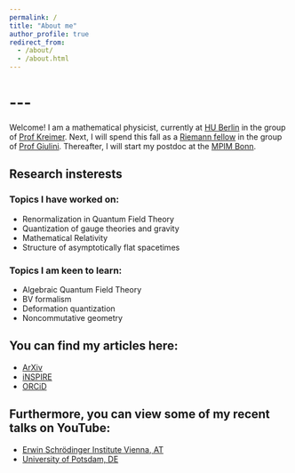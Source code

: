 ```yaml
---
permalink: /
title: "About me"
author_profile: true
redirect_from: 
  - /about/
  - /about.html
---
```


# ---

Welcome! I am a mathematical physicist, currently at [HU Berlin](https://www2.mathematik.hu-berlin.de/~maphy/) in the group of [Prof Kreimer](https://www2.mathematik.hu-berlin.de/~kreimer/). Next, I will spend this fall as a [Riemann fellow](https://www.rc.uni-hannover.de/en/) in the group of [Prof Giulini](https://www.itp.uni-hannover.de/de/ag/giulini/). Thereafter, I will start my postdoc at the [MPIM Bonn](https://www.mpim-bonn.mpg.de).

## Research insterests

### Topics I have worked on:
* Renormalization in Quantum Field Theory
* Quantization of gauge theories and gravity
* Mathematical Relativity
* Structure of asymptotically flat spacetimes

### Topics I am keen to learn:
* Algebraic Quantum Field Theory
* BV formalism
* Deformation quantization
* Noncommutative geometry

## You can find my articles here:
* [ArXiv](https://arxiv.org/a/prinz_d_1.html)
* [iNSPIRE](https://inspirehep.net/authors/1487358)
* [ORCiD](https://orcid.org/0000-0001-7089-8870)

## Furthermore, you can view some of my recent talks on YouTube:
* [Erwin Schrödinger Institute Vienna, AT](https://youtu.be/beUsX0497DE)
* [University of Potsdam, DE](https://youtu.be/OtAfPwqOlqA)
